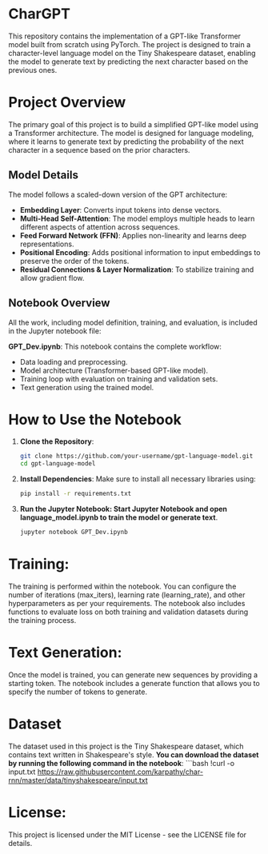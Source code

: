 # CharGPT
This repository contains the implementation of a GPT-like Transformer model built from scratch using PyTorch. The project is designed to train a character-level language model on the Tiny Shakespeare dataset, enabling the model to generate text by predicting the next character based on the previous ones.
# Project Overview
The primary goal of this project is to build a simplified GPT-like model using a Transformer architecture. The model is designed for language modeling, where it learns to generate text by predicting the probability of the next character in a sequence based on the prior characters.
## Model Details
The model follows a scaled-down version of the GPT architecture:

- **Embedding Layer**: Converts input tokens into dense vectors.
- **Multi-Head Self-Attention**: The model employs multiple heads to learn different aspects of attention across sequences.
- **Feed Forward Network (FFN)**: Applies non-linearity and learns deep representations.
- **Positional Encoding**: Adds positional information to input embeddings to preserve the order of the tokens.
- **Residual Connections & Layer Normalization**: To stabilize training and allow gradient flow.
## Notebook Overview
All the work, including model definition, training, and evaluation, is included in the Jupyter notebook file:

**GPT_Dev.ipynb**: This notebook contains the complete workflow:
- Data loading and preprocessing.
- Model architecture (Transformer-based GPT-like model).
- Training loop with evaluation on training and validation sets.
- Text generation using the trained model.
# How to Use the Notebook
1. **Clone the Repository**:

   ```bash
   git clone https://github.com/your-username/gpt-language-model.git
   cd gpt-language-model
2. **Install Dependencies**:
Make sure to install all necessary libraries using:
   ```bash
   pip install -r requirements.txt
3. **Run the Jupyter Notebook: Start Jupyter Notebook and open language_model.ipynb to train the model or generate text**.
    ```bash
    jupyter notebook GPT_Dev.ipynb
    
# Training:
The training is performed within the notebook. You can configure the number of iterations (max_iters), learning rate (learning_rate), and other hyperparameters as per your requirements.
The notebook also includes functions to evaluate loss on both training and validation datasets during the training process.
# Text Generation: 
Once the model is trained, you can generate new sequences by providing a starting token. The notebook includes a generate function that allows you to specify the number of tokens to generate.

# Dataset
The dataset used in this project is the Tiny Shakespeare dataset, which contains text written in Shakespeare's style. 
  **You can download the dataset by running the following command in the notebook**:
    ```bash
    !curl -o input.txt https://raw.githubusercontent.com/karpathy/char-rnn/master/data/tinyshakespeare/input.txt

# License:
This project is licensed under the MIT License - see the LICENSE file for details.
